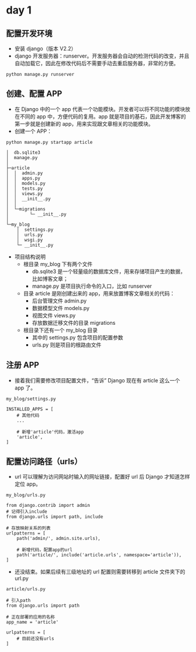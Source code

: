 # day 1 

## 配置开发环境

- 安装 django（版本 V2.2）
- django 开发服务器：runserver。开发服务器会自动的检测代码的改变，并且自动加载它，因此在修改代码后不需要手动去重启服务器，非常的方便。

```python manage.py runserver```

## 创建、配置 APP

- 在 Django 中的一个 app 代表一个功能模块。开发者可以将不同功能的模块放在不同的 app 中，方便代码的复用。app 就是项目的基石，因此开发博客的第一步就是创建新的 app，用来实现跟文章相关的功能模块。
- 创建一个 APP：

```python manage.py startapp article```

```
│  db.sqlite3
│  manage.py
│
├─article
│  │  admin.py
│  │  apps.py
│  │  models.py
│  │  tests.py
│  │  views.py
│  │  __init__.py
│  │
│  └─migrations
│        └─ __init__.py
│
└─my_blog
    │  settings.py
    │  urls.py
    │  wsgi.py
    └─ __init__.py
```

- 项目结构说明
    - 根目录 my_blog 下有两个文件
      - db.sqlite3 是一个轻量级的数据库文件，用来存储项目产生的数据，比如博客文章；
      - manage.py 是项目执行命令的入口，比如 runserver
    - 目录 article 是刚创建出来的 app，用来放置博客文章相关的代码：
      - 后台管理文件 admin.py
      - 数据模型文件 models.py
      - 视图文件 views.py
      - 存放数据迁移文件的目录 migrations
    - 根目录下还有一个 my_blog 目录
      - 其中的 settings.py 包含项目的配置参数
      - urls.py 则是项目的根路由文件

## 注册 APP
- 接着我们需要修改项目配置文件，“告诉” Django 现在有 article 这么一个 app 了。

```
my_blog/settings.py

INSTALLED_APPS = [
    # 其他代码
    ...

    # 新增'article'代码，激活app
    'article',
]
```
## 配置访问路径（urls）
- url 可以理解为访问网站时输入的网址链接，配置好 url 后 Django 才知道怎样定位 app。
```
my_blog/urls.py

from django.contrib import admin
# 记得引入include
from django.urls import path, include

# 存放映射关系的列表
urlpatterns = [
    path('admin/', admin.site.urls),

    # 新增代码，配置app的url
    path('article/', include('article.urls', namespace='article')),
]
```
- 还没结束。如果后续有三级地址的 url 配置则需要转移到 article 文件夹下的 url.py
```
article/urls.py

# 引入path
from django.urls import path

# 正在部署的应用的名称
app_name = 'article'

urlpatterns = [
    # 目前还没有urls
]
```

